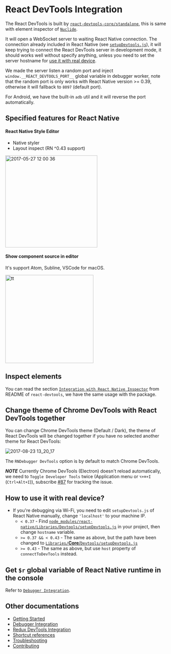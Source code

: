 # React DevTools Integration

The React DevTools is built by [`react-devtools-core/standalone`](https://github.com/facebook/react-devtools/tree/master/packages/react-devtools-core#requirereact-devtools-corestandalone), this is same with element inspector of [`Nuclide`](https://nuclide.io/docs/platforms/react-native/#debugging__element-inspector).

It will open a WebSocket server to waiting React Native connection. The connection already included in React Native (see [`setupDevtools.js`](https://github.com/facebook/react-native/blob/master/Libraries/Core/Devtools/setupDevtools.js)), it will keep trying to connect the React DevTools server in development mode, it should works well without specify anything, unless you need to set the server hostname for [use it with real device](#how-to-use-it-with-real-device).

We made the server listen a random port and inject `window.__REACT_DEVTOOLS_PORT__` global variable in debugger worker, note that the random port is only works with React Native version >= 0.39, otherwise it will fallback to `8097` (default port).

For Android, we have the built-in `adb` util and it will reverse the port automatically.

## Specified features for React Native

#### React Native Style Editor

* Native styler
* Layout inspect (RN ^0.43 support)

<img width="288" alt="2017-05-27 12 00 36" src="https://cloud.githubusercontent.com/assets/3001525/26518163/0dc24ea6-42dd-11e7-91aa-52da5c4d347d.png">

#### Show component source in editor

It's support Atom, Subline, VSCode for macOS.

<img width="276" alt="tt" src="https://cloud.githubusercontent.com/assets/3001525/25572822/a83fdafa-2e71-11e7-8093-cce3f7db98c0.png">

## Inspect elements

You can read the section [`Integration with React Native Inspector`](https://github.com/facebook/react-devtools/tree/master/packages/react-devtools#integration-with-react-native-inspector) from README of `react-devtools`, we have the same usage with the package.

## Change theme of Chrome DevTools with React DevTools together

You can change Chrome DevTools theme (Default / Dark), the theme of React DevTools will be changed together if you have no selected another theme for React DevTools:

![2017-08-23 13_20_17](https://user-images.githubusercontent.com/3001525/29600011-f0782798-8798-11e7-88cf-98f50e24199d.gif)

The `RNDebugger DevTools` option is by default to match Chrome DevTools.

__*NOTE*__ Currently Chrome DevTools (Electron) doesn't reload automatically, we need to `Toggle Developer Tools` twice (Application menu or `⌥+⌘+I` (`Ctrl+Alt+I`)), subscribe [#87](https://github.com/jhen0409/react-native-debugger/issues/87) for tracking the issue.

## How to use it with real device?

* If you're debugging via Wi-Fi, you need to edit `setupDevtools.js` of React Native manually, change `'localhost'` to your machine IP.
  - `< 0.37` - Find [`node_modules/react-native/Libraries/Devtools/setupDevtools.js`](https://github.com/facebook/react-native/blob/0.36-stable/Libraries/Devtools/setupDevtools.js) in your project, then change `hostname` variable.
  - `>= 0.37 && < 0.43` - The same as above, but the path have been changed to [`Libraries/`__Core__/`Devtools/setupDevtools.js`](https://github.com/facebook/react-native/blob/0.37-stable/Libraries/Core/Devtools/setupDevtools.js)
  - `>= 0.43` - The same as above, but use `host` property of `connectToDevTools` instead.

## Get `$r` global variable of React Native runtime in the console

Refer to [`Debugger Integration`](debugger-integration.md#debugging-tips).

## Other documentations

* [Getting Started](getting-started.md)
* [Debugger Integration](debugger-integration.md)
* [Redux DevTools Integration](redux-devtools-integration.md)
* [Shortcut references](shortcut-references.md)
* [Troubleshooting](troubleshooting.md)
* [Contributing](contributing.md)
